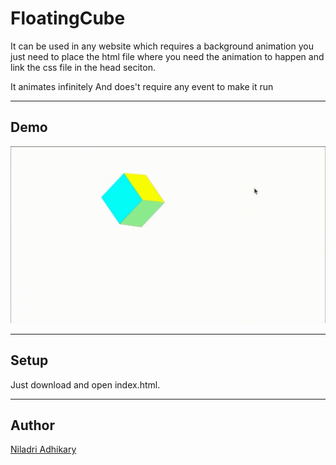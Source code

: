 # FloatingCube

It can be used in any website which requires a background animation
you just need to place the html file where you need the animation to happen
and link the css file in the head seciton.

It animates infinitely And does't require any event to make it run

---

## Demo

![](cube.gif)

---

## Setup

Just download and open index.html.

---

## Author

[Niladri Adhikary](https://github.com/niladrix719)
